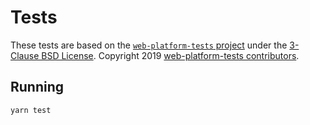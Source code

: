 # Tests

These tests are based on the [`web-platform-tests` project](https://web-platform-tests.org) under the [3-Clause BSD License](https://github.com/web-platform-tests/wpt/blob/master/LICENSE.md). Copyright 2019 [web-platform-tests contributors](https://github.com/web-platform-tests/wpt/graphs/contributors).

## Running

```bash
yarn test
```
